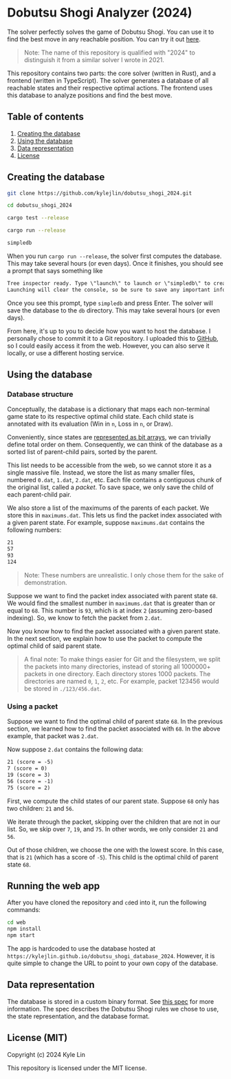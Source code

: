 # Dobutsu Shogi Analyzer (2024)

The solver perfectly solves the game of Dobutsu Shogi.
You can use it to find the best move in any reachable position.
You can try it out [here](https://kylejlin.github.io/dobutsu_shogi_2024).

> Note: The name of this repository is qualified with "2024" to distinguish it from
> a similar solver I wrote in 2021.

This repository contains two parts: the core solver (written in Rust), and a frontend (written in TypeScript).
The solver generates a database of all reachable states and their respective optimal actions.
The frontend uses this database to analyze positions and find the best move.

## Table of contents

1. [Creating the database](#creating-the-database)
2. [Using the database](#using-the-database)
3. [Data representation](#data-representation)
4. [License](#license-mit)

## Creating the database

```sh
git clone https://github.com/kylejlin/dobutsu_shogi_2024.git

cd dobutsu_shogi_2024

cargo test --release

cargo run --release

simpledb
```

When you run `cargo run --release`, the solver first computes the database.
This may take several hours (or even days).
Once it finishes, you should see a prompt that says something like

```txt
Tree inspector ready. Type \"launch\" to launch or \"simpledb\" to create a simple best-child database.
Launching will clear the console, so be sure to save any important information.
```

Once you see this prompt, type `simpledb` and press Enter.
The solver will save the database to the `db` directory.
This may take several hours (or even days).

From here, it's up to you to decide how you want to host the database.
I personally chose to commit it to a Git repository.
I uploaded this to [GitHub](https://github.com/kylejlin/dobutsu_shogi_database_2024), so I could easily access it from the web.
However, you can also serve it locally, or use a different hosting service.

## Using the database

### Database structure

Conceptually, the database is a dictionary that maps each non-terminal game state to its respective optimal child state.
Each child state is annotated with its evaluation (Win in `n`, Loss in `n`, or Draw).

Conveniently, since states are [represented as bit arrays](./docs/spec.md#state-representation-40-bits-total), we can trivially define total order on them.
Consequently, we can think of the database as a sorted list of parent-child pairs, sorted by the parent.

This list needs to be accessible from the web, so we cannot store it as a single massive file.
Instead, we store the list as many smaller files, numbered `0.dat`, `1.dat`, `2.dat`, etc.
Each file contains a contiguous chunk of the original list, called a _packet_.
To save space, we only save the child of each parent-child pair.

We also store a list of the maximums of the parents of each packet.
We store this in `maximums.dat`.
This lets us find the packet index associated with a given parent state.
For example, suppose `maximums.dat` contains the following numbers:

```txt
21
57
93
124
```

> Note: These numbers are unrealistic. I only chose them for the sake of demonstration.

Suppose we want to find the packet index associated with parent state `68`.
We would find the smallest number in `maximums.dat` that is greater than or equal to `68`.
This number is `93`, which is at index `2` (assuming zero-based indexing).
So, we know to fetch the packet from `2.dat`.

Now you know how to find the packet associated with a given parent state.
In the next section, we explain how to use the packet to compute the optimal child of said parent state.

> A final note: To make things easier for Git and the filesystem, we split the packets into many directories, instead of storing all 1000000+ packets in one directory.
> Each directory stores 1000 packets.
> The directories are named `0`, `1`, `2`, etc.
> For example, packet 123456 would be stored in `./123/456.dat`.

### Using a packet

Suppose we want to find the optimal child of parent state `68`.
In the previous section, we learned how to find the packet associated with `68`.
In the above example, that packet was `2.dat`.

Now suppose `2.dat` contains the following data:

```txt
21 (score = -5)
7 (score = 0)
19 (score = 3)
56 (score = -1)
75 (score = 2)
```

First, we compute the child states of our parent state.
Suppose `68` only has two children: `21` and `56`.

We iterate through the packet, skipping over the children that are not in our list.
So, we skip over `7`, `19`, and `75`.
In other words, we only consider `21` and `56`.

Out of those children, we choose the one with the lowest score.
In this case, that is `21` (which has a score of `-5`).
This child is the optimal child of parent state `68`.

## Running the web app

After you have cloned the repository and `cd`ed into it, run the following commands:

```sh
cd web
npm install
npm start
```

The app is hardcoded to use the database hosted at `https://kylejlin.github.io/dobutsu_shogi_database_2024`.
However, it is quite simple to change the URL to point to your own copy of the database.

## Data representation

The database is stored in a custom binary format.
See [this spec](./docs/spec.md) for more information.
The spec describes the Dobutsu Shogi rules we chose to use, the state representation, and the database format.

## License (MIT)

Copyright (c) 2024 Kyle Lin

This repository is licensed under the MIT license.
